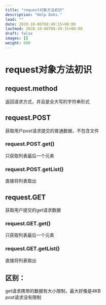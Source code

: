 ```yaml
---
title: "request对象方法初识"
description: "Help Doks."
lead: ""
date: 2020-10-06T08:49:15+00:00
lastmod: 2020-10-06T08:49:15+00:00
draft: false
images: []
weight: 600
---
```


# request对象方法初识

## request.method
返回请求方式，并且是全大写的字符串形式
<a name="IIKyb"></a>
## request.POST
获取用户post请求提交的普通数据，不包含文件
<a name="kdWdl"></a>
### request.POST.get()
只获取列表最后一个元素
<a name="N1m2i"></a>
### request.POST.getList()
直接将列表取出
<a name="hpRlM"></a>
## request.GET
获取用户提交的get请求数据
<a name="iBWTD"></a>
### request.GET.get()
只获取列表最后一个元素
<a name="AXIj8"></a>
### request.GET.getList()
直接将列表取出
<a name="mPRVg"></a>
## 区别：
get请求携带的数据有大小限制，最大好像是4KB<br />post请求没有限制
